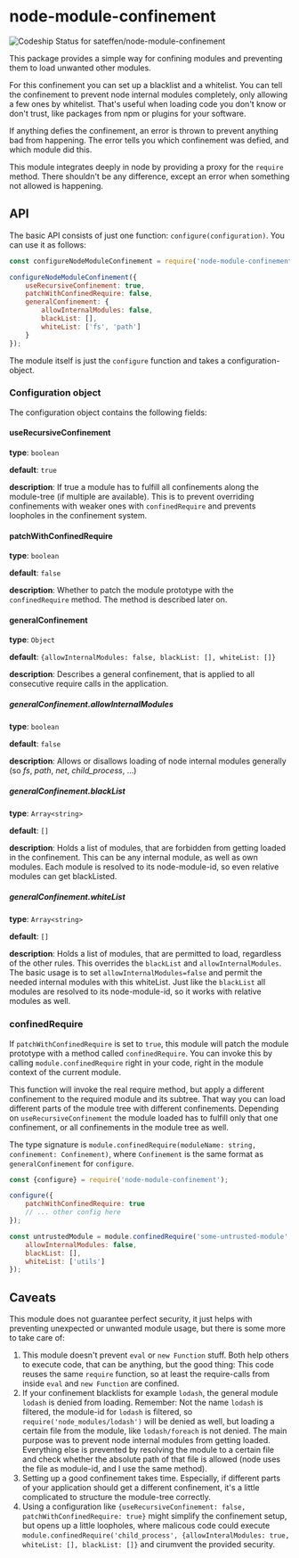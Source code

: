 # node-module-confinement

![Codeship Status for sateffen/node-module-confinement](https://app.codeship.com/projects/1cddd2b0-9582-0136-366d-3e732d40e2ee/status?branch=master)

This package provides a simple way for confining modules and preventing them to load unwanted other modules.

For this confinement you can set up a blacklist and a whitelist. You can tell the confinement to prevent node
internal modules completely, only allowing a few ones by whitelist. That's useful when loading code you don't
know or don't trust, like packages from npm or plugins for your software.

If anything defies the confinement, an error is thrown to prevent anything bad from happening. The error tells
you which confinement was defied, and which module did this.

This module integrates deeply in node by providing a proxy for the `require` method. There shouldn't be any
difference, except an error when something not allowed is happening.

## API

The basic API consists of just one function: `configure(configuration)`. You can use it as follows:

```js
const configureNodeModuleConfinement = require('node-module-confinement');

configureNodeModuleConfinement({
    useRecursiveConfinement: true,
    patchWithConfinedRequire: false,
    generalConfinement: {
        allowInternalModules: false,
        blackList: [],
        whiteList: ['fs', 'path']
    }
});
```

The module itself is just the `configure` function and takes a configuration-object.

### Configuration object

The configuration object contains the following fields:

#### useRecursiveConfinement

**type**: `boolean`

**default**: `true`

**description**: If true a module has to fulfill all confinements along the module-tree (if multiple are available).
This is to prevent overriding confinements with weaker ones with `confinedRequire` and prevents loopholes in the confinement system.

#### patchWithConfinedRequire

**type**: `boolean`

**default**: `false`

**description**: Whether to patch the module prototype with the `confinedRequire` method. The method is described later on.

#### generalConfinement

**type**: `Object`

**default**: `{allowInternalModules: false, blackList: [], whiteList: []}`

**description**: Describes a general confinement, that is applied to all consecutive require calls in the application.

##### generalConfinement.allowInternalModules

**type**: `boolean`

**default**: `false`

**description**: Allows or disallows loading of node internal modules generally (so *fs*, *path*, *net*, *child_process*, ...)

##### generalConfinement.blackList

**type**: `Array<string>`

**default**: `[]`

**description**: Holds a list of modules, that are forbidden from getting loaded in the confinement. This can be any internal module,
as well as own modules. Each module is resolved to its node-module-id, so even relative modules can get blackListed.

##### generalConfinement.whiteList

**type**: `Array<string>`

**default**: `[]`

**description**: Holds a list of modules, that are permitted to load, regardless of the other rules. This overrides the `blackList`
and `allowInternalModules`. The basic usage is to set `allowInternalModules=false` and permit the needed internal modules with this
whiteList. Just like the `blackList` all modules are resolved to its node-module-id, so it works with relative modules as well.

### confinedRequire

If `patchWithConfinedRequire` is set to `true`, this module will patch the module prototype with a method called `confinedRequire`.
You can invoke this by calling `module.confinedRequire` right in your code, right in the module context of the current module.

This function will invoke the real require method, but apply a different confinement to the required module and its subtree. That way
you can load different parts of the module tree with different confinements. Depending on `useRecursiveConfinement` the module loaded
has to fulfill only that one confinement, or all confinements in the module tree as well.

The type signature is `module.confinedRequire(moduleName: string, confinement: Confinement)`, where `Confinement` is the same format as
`generalConfinement` for `configure`.

```js
const {configure} = require('node-module-confinement');

configure({
    patchWithConfinedRequire: true
    // ... other config here
});

const untrustedModule = module.confinedRequire('some-untrusted-module', {
    allowInternalModules: false,
    blackList: [],
    whiteList: ['utils']
});
```

## Caveats

This module does not guarantee perfect security, it just helps with preventing unexpected or unwanted module usage,
but there is some more to take care of:

1. This module doesn't prevent `eval` or `new Function` stuff. Both help others to execute code, that can be anything,
but the good thing: This code reuses the same `require` function, so at least the require-calls from inside `eval` and `new Function`
are confined.
2. If your confinement blacklists for example `lodash`, the general module `lodash` is denied from loading. Remember: Not
the name `lodash` is filtered, the module-id for `lodash` is filtered, so `require('node_modules/lodash')` will be denied as well,
but loading a certain file from the module, like `lodash/foreach` is not denied. The main purpose was to prevent node internal modules
from getting loaded. Everything else is prevented by resolving the module to a certain file and check whether the absolute path of
that file is allowed (node uses the file as module-id, and I use the same method).
3. Setting up a good confinement takes time. Especially, if different parts of your application should get a different confinement, it's
a little complicated to structure the module-tree correctly.
4. Using a configuration like `{useRecursiveConfinement: false, patchWithConfinedRequire: true}` might simplify the confinement setup,
but opens up a little loopholes, where malicous code could execute `module.confinedRequire('child_process', {allowInteralModules: true, whiteList: [], blackList: []}`
and cirumvent the provided security.
